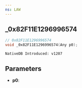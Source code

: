 ```yaml
---
ns: LAW
---
```

## _0x82F11E1296996574

```c
// 0x82F11E1296996574
void _0x82F11E1296996574(Any p0);
```

```
NativeDB Introduced: v1207
```

## Parameters
* **p0**:
